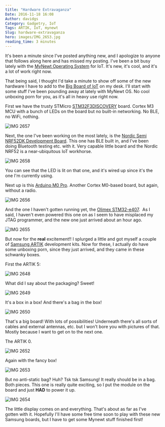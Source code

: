 ```yaml
---
title: "Hardware Extravaganza"
Date: 2016-11-18 16:08
Author: davidgs
Category: Gadgetry, IoT
Tags: ARTIK, IoT, mynewt
Slug: hardware-extravaganza
hero: images/IMG_2653.jpg
reading_time: 3 minutes
---
```


It's been a minute since I've posted anything new, and I apologize to anyone that follows along here and has missed my posting. I've been a bit busy lately with the [MyNewt Operating System](http://mynewt.apache.org) for IoT. It's new, it's cool, and it's a lot of work right now. 

That being said, I thought I'd take a minute to show off some of the new hardware I have to add to the [Big Board of IoT](/posts/category/iot/the-big-board-of-iot-devices/) on my desk. I'll start with some stuff I've been pounding away at lately with MyNewt OS. No cool unboxing porn for you, as it's all in heavy use right now.

First we have the trusty STMicro [STM32F3DISCOVERY](http://www.st.com/stm32f3discovery/) board. Cortex M3 MCU with a bunch of LEDs on the board but no built-in networking. No BLE, no WiFi, nothing. 

![IMG 2657](/posts/category/iot/iot-hardware/images/IMG_2657.jpg)

Next, the one I've been working on the most lately, is the [Nordic Semi NRF52DK Development Board](https://www.nordicsemi.com/eng/Products/Getting-started-with-the-nRF52-Development-Kit). This one has BLE built in, and I've been doing Bluetooth testing etc. with it. Very capable little board and the Nordic NRF52 is a near-ubiquitous IoT workhorse. 

![IMG 2658](/posts/category/iot/iot-hardware/images/IMG_2658.jpg)

You can see that the LED is lit on that one, and it's wired up since it's the one I'm currently using. 

Next up is this [Arduino M0 Pro](https://www.adafruit.com/products/2417). Another Cortex M0-based board, but again, without a radio. 

![IMG 2656](/posts/category/iot/iot-hardware/images/IMG_2656.jpg)

And the one I haven't gotten running yet, the [Olimex STM32-e407](https://www.olimex.com/Products/Duino/STM32/OLIMEXINO-STM32/open-source-hardware).  As I said, I haven't even powered this one on as I seem to have misplaced my JTAG programmer, and the new one just arrived about an hour ago. 

![IMG 2655](/posts/category/iot/iot-hardware/images/IMG_2655.jpg)

But now for the **real** excitement!! <drum roll please> I splurged a little and got myself a couple of [Samsung ARTIK](http://artik.io/) development kits. Now for these, I actually do have some unboxing porn, since they just arrived, and they came in these schwanky boxes. 

First the ARTIK 5:

![IMG 2648](/posts/category/iot/iot-hardware/images/IMG_2648.jpg)

What did I say about the packaging? Sweet!

![IMG 2649](/posts/category/iot/iot-hardware/images/IMG_2649.jpg)

It's a box in a box! And there's a bag in the box!

![IMG 2650](/posts/category/iot/iot-hardware/images/IMG_2650.jpg)

That's a big board! With lots of possibilities! Underneath there's all sorts of cables and external antennas, etc. but I won't bore you with pictures of that. Mostly because I want to get on to the next one.

The ARTIK 0. 

![IMG 2652](/posts/category/iot/iot-hardware/images/IMG_2652.jpg)

Again with the fancy box! 

![IMG 2653](/posts/category/iot/iot-hardware/images/IMG_2653.jpg)

But no anti-static bag? Huh? Tsk tsk Samsung! It really should be in a bag. Both pieces. This one is really quite exciting, so I put the module on the board and just **HAD** to power it up.

![IMG 2654](/posts/category/iot/iot-hardware/images/IMG_2654.jpg)

The little display comes on and everything. That's about as far as I've gotten with it. Hopefully I'll have some free time soon to play with these new Samsung boards, but I have to get some Mynewt stuff finished first!
